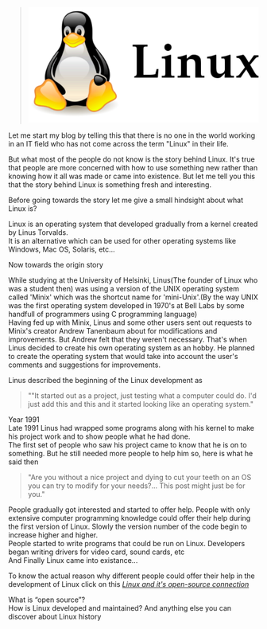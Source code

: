 > ![Linux Image](/images/linux/linux_title.png)

Let me start my blog by telling this that there is no one in the world working in an IT field who has not come across the term "Linux" in their life.

But what most of the people do not know is the story behind Linux.
It's true that people are more concerned with how to use something new rather than knowing how it all was made or came into existence.
But let me tell you this that the story behind Linux is something fresh and interesting.

Before going towards the story let me give a small hindsight about what Linux is?

Linux is an operating system that developed gradually from a kernel created by Linus Torvalds.  
It is an alternative which can be used for other operating systems like Windows, Mac OS, Solaris, etc...  

Now towards the origin story  

While studying at the University of Helsinki, Linus(The founder of Linux who was a student then) was using a version of the UNIX operating system called 'Minix' which was the shortcut name for 'mini-Unix'.(By the way UNIX was the first operating system developed in 1970's at Bell Labs by some handfull of programmers using C programming language)  
Having fed up with Minix, Linus and some other users sent out requests to Minix's creator Andrew Tanenbaum about for modifications and improvements. But Andrew felt that they weren't necessary. That's when Linus decided to create his own operating system as an hobby. He planned to create the operating system that would take into account the user's comments and suggestions for improvements.  

Linus described the beginning of the Linux development as  
> ""It started out as a project, just testing what a computer could do. I'd just add this and this and it started looking like an operating system."  

Year 1991  
Late 1991 Linus had wrapped some programs along with his kernel to make his project work and to show people what he had done.  
The first set of people who saw his project came to know that he is on to something. But he still needed more people to help him so, here is what he said then  
> "Are you without a nice project and dying to cut your teeth on an OS you can try to modify for your needs?... This post might just be for you."  

People gradually got interested and started to offer help. People with only extensive computer programming knowledge could offer their help during the first version of Linux. Slowly the version number of the code begin to increase higher and higher.  
People started to write programs that could be run on Linux. Developers began writing drivers for video card, sound cards, etc  
And Finally Linux came into existance...  

To know the actual reason why different people could offer their help in the development of Linux click on this *[Linux and it's open-source connection](https://ktgnair.github.io/Linux-OpenSource)*    

What is “open source”?  
How is Linux developed and maintained?
And anything else you can discover about Linux history

